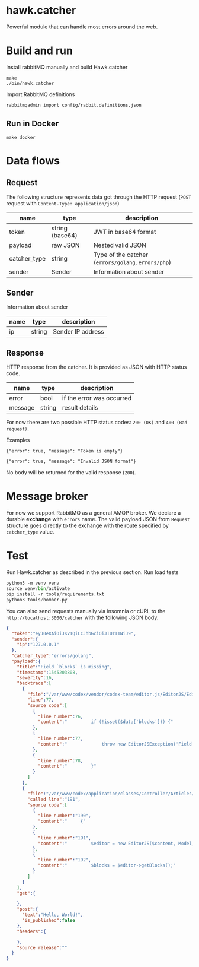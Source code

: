 # hawk.catcher
Powerful module that can handle most errors around the web.

# Build and run

Install rabbitMQ manually and build Hawk.catcher

```
make
./bin/hawk.catcher
```

Import RabbitMQ definitions

```bash
rabbitmqadmin import config/rabbit.definitions.json
```


## Run in Docker
   
```
make docker
```

# Data flows

## Request

The following structure represents data got through the HTTP request (`POST` request with `Content-Type: application/json`)

| name         | type            | description                                         |
| ------------ | --------------- | --------------------------------------------------- |
| token        | string (base64) | JWT in base64 format                                |
| payload      | raw JSON        | Nested valid JSON                                   |
| catcher_type | string          | Type of the catcher (`errors/golang`, `errors/php`) |
| sender       | Sender          | Information about sender                            |

## Sender
Information about sender

| name | type   | description       |
| ---- | ------ | ----------------- |
| ip   | string | Sender IP address |

## Response
HTTP response from the catcher. It is provided as JSON with HTTP status code.

| name    | type   | description               |
| ------- | ------ | ------------------------- |
| error   | bool   | if the error was occurred |
| message | string | result details            |

For now there are two possible HTTP status codes: `200 (OK)` and `400 (Bad request)`.

Examples
```
{"error": true, "message": "Token is empty"}
```
```
{"error": true, "message": "Invalid JSON format"}
```

No body will be returned for the valid response (`200`).

# Message broker

For now we support RabbitMQ as a general AMQP broker.
We declare a durable **exchange** with `errors` name.
The valid payload JSON from `Request` structure goes directly to the exchange with the route specified by `catcher_type` value.

# Test

Run Hawk.catcher as described in the previous section.
Run load tests
```python
python3 -m venv venv
source venv/bin/activate
pip install -r tools/requirements.txt
python3 tools/bomber.py
```

You can also send requests manually via insomnia or cURL to the `http://localhost:3000/catcher` with the following JSON body.

```json
{
  "token":"eyJ0eXAiOiJKV1QiLCJhbGciOiJIUzI1NiJ9",
  "sender":{
    "ip":"127.0.0.1"
  },
  "catcher_type":"errors/golang",
  "payload":{
    "title":"Field `blocks` is missing",
    "timestamp":1545203808,
    "severity":16,
    "backtrace":[
      {
        "file":"/var/www/codex/vendor/codex-team/editor.js/EditorJS/EditorJS.php",
        "line":77,
        "source code":[
          {
            "line number":76,
            "content":"         if (!isset($data['blocks'])) {"
          },
          {
            "line number":77,
            "content":"             throw new EditorJSException('Field `blocks` is missing');"
          },
          {
            "line number":78,
            "content":"         }"
          }
        ]
      },
      {
        "file":"/var/www/codex/application/classes/Controller/Articles/Index.php",
        "called line":"191",
        "source code":[
          {
            "line number":"190",
            "content":"     {"
          },
          {
            "line number":"191",
            "content":"         $editor = new EditorJS($content, Model_Article::getEditorConfig());"
          },
          {
            "line number":"192",
            "content":"         $blocks = $editor->getBlocks();"
          }
        ]
      }
    ],
    "get":{

    },
    "post":{
      "text":"Hello, World!",
      "is_published":false
    },
    "headers":{

    },
    "source release":""
  }
}
```
